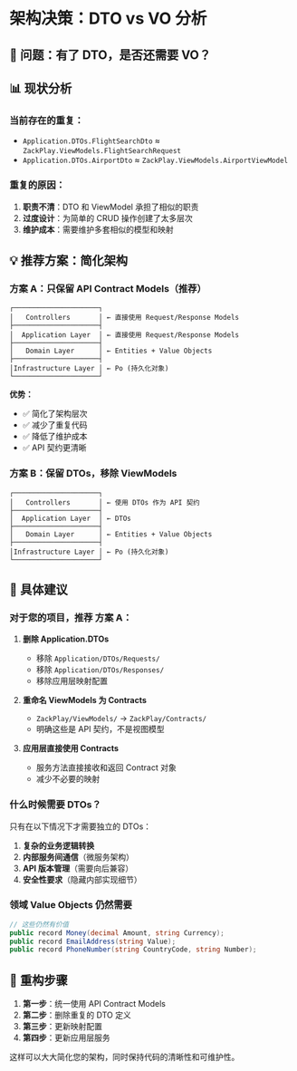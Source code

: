 # 架构决策：DTO vs VO 分析

## 🤔 问题：有了 DTO，是否还需要 VO？

## 📊 现状分析

### 当前存在的重复：
- `Application.DTOs.FlightSearchDto` ≈ `ZackPlay.ViewModels.FlightSearchRequest`
- `Application.DTOs.AirportDto` ≈ `ZackPlay.ViewModels.AirportViewModel`

### 重复的原因：
1. **职责不清**：DTO 和 ViewModel 承担了相似的职责
2. **过度设计**：为简单的 CRUD 操作创建了太多层次
3. **维护成本**：需要维护多套相似的模型和映射

## 💡 推荐方案：简化架构

### 方案 A：只保留 API Contract Models（推荐）

```
┌─────────────────────┐
│   Controllers       │ ← 直接使用 Request/Response Models
├─────────────────────┤
│  Application Layer  │ ← 直接使用 Request/Response Models
├─────────────────────┤
│   Domain Layer      │ ← Entities + Value Objects
├─────────────────────┤
│Infrastructure Layer │ ← Po (持久化对象)
└─────────────────────┘
```

**优势：**
- ✅ 简化了架构层次
- ✅ 减少了重复代码
- ✅ 降低了维护成本
- ✅ API 契约更清晰

### 方案 B：保留 DTOs，移除 ViewModels

```
┌─────────────────────┐
│   Controllers       │ ← 使用 DTOs 作为 API 契约
├─────────────────────┤
│  Application Layer  │ ← DTOs
├─────────────────────┤
│   Domain Layer      │ ← Entities + Value Objects
├─────────────────────┤
│Infrastructure Layer │ ← Po (持久化对象)
└─────────────────────┘
```

## 🎯 具体建议

### 对于您的项目，推荐 **方案 A**：

1. **删除 Application.DTOs**
   - 移除 `Application/DTOs/Requests/`
   - 移除 `Application/DTOs/Responses/`
   - 移除应用层映射配置

2. **重命名 ViewModels 为 Contracts**
   - `ZackPlay/ViewModels/` → `ZackPlay/Contracts/`
   - 明确这些是 API 契约，不是视图模型

3. **应用层直接使用 Contracts**
   - 服务方法直接接收和返回 Contract 对象
   - 减少不必要的映射

### 什么时候需要 DTOs？

只有在以下情况下才需要独立的 DTOs：

1. **复杂的业务逻辑转换**
2. **内部服务间通信**（微服务架构）
3. **API 版本管理**（需要向后兼容）
4. **安全性要求**（隐藏内部实现细节）

### 领域 Value Objects 仍然需要

```csharp
// 这些仍然有价值
public record Money(decimal Amount, string Currency);
public record EmailAddress(string Value);
public record PhoneNumber(string CountryCode, string Number);
```

## 🚀 重构步骤

1. **第一步**：统一使用 API Contract Models
2. **第二步**：删除重复的 DTO 定义
3. **第三步**：更新映射配置
4. **第四步**：更新应用层服务

这样可以大大简化您的架构，同时保持代码的清晰性和可维护性。
